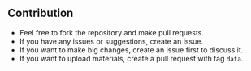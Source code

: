 ## Contribution
- Feel free to fork the repository and make pull requests.
- If you have any issues or suggestions, create an issue.
- If you want to make big changes, create an issue first to discuss it.
- If you want to upload materials, create a pull request with tag `data`.
